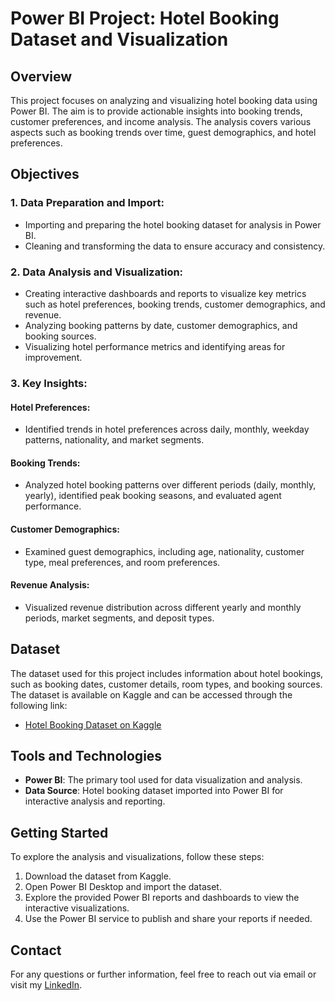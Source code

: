 # Power BI Project: Hotel Booking Dataset and Visualization

## Overview
This project focuses on analyzing and visualizing hotel booking data using Power BI. The aim is to provide actionable insights into booking trends, customer preferences, and income analysis. The analysis covers various aspects such as booking trends over time, guest demographics, and hotel preferences.

## Objectives

### 1. Data Preparation and Import:
- Importing and preparing the hotel booking dataset for analysis in Power BI.
- Cleaning and transforming the data to ensure accuracy and consistency.

### 2. Data Analysis and Visualization:
- Creating interactive dashboards and reports to visualize key metrics such as hotel preferences, booking trends, customer demographics, and revenue.
- Analyzing booking patterns by date, customer demographics, and booking sources.
- Visualizing hotel performance metrics and identifying areas for improvement.

### 3. Key Insights:
#### Hotel Preferences:
- Identified trends in hotel preferences across daily, monthly, weekday patterns, nationality, and market segments.

#### Booking Trends:
- Analyzed hotel booking patterns over different periods (daily, monthly, yearly), identified peak booking seasons, and evaluated agent performance.

#### Customer Demographics:
- Examined guest demographics, including age, nationality, customer type, meal preferences, and room preferences.

#### Revenue Analysis:
- Visualized revenue distribution across different yearly and monthly periods, market segments, and deposit types.

## Dataset
The dataset used for this project includes information about hotel bookings, such as booking dates, customer details, room types, and booking sources. The dataset is available on Kaggle and can be accessed through the following link:
- [Hotel Booking Dataset on Kaggle](https://www.kaggle.com)

## Tools and Technologies
- **Power BI**: The primary tool used for data visualization and analysis.
- **Data Source**: Hotel booking dataset imported into Power BI for interactive analysis and reporting.

## Getting Started
To explore the analysis and visualizations, follow these steps:
1. Download the dataset from Kaggle.
2. Open Power BI Desktop and import the dataset.
3. Explore the provided Power BI reports and dashboards to view the interactive visualizations.
4. Use the Power BI service to publish and share your reports if needed.

## Contact
For any questions or further information, feel free to reach out via email or visit my [LinkedIn](#).

